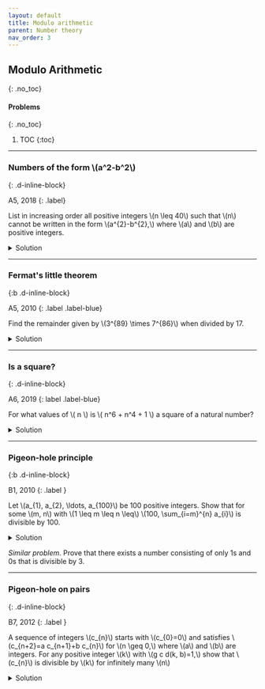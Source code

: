 ```yaml
---
layout: default
title: Modulo arithmetic
parent: Number theory
nav_order: 3
---
```



## Modulo Arithmetic
{: .no_toc}

#### Problems
{: .no_toc}

1. TOC
{:toc}

---

### Numbers of the form \\(a^2-b^2\\)
{: .d-inline-block}


A5, 2018
{: .label}

<p>List in increasing order all positive integers \(n \leq 40\) such that \(n\) cannot be written in the form \(a^{2}-b^{2},\) where \(a\) and \(b\) are positive integers.
</p>


<details><summary>Solution</summary>

<p> 1,4 and all even number s of the form \(4 k+2\).</p>

</details>

---

### Fermat's little theorem
{:b .d-inline-block}

A5, 2010
{: .label .label-blue}

<p>
Find the remainder given by \(3^{89} \times 7^{86}\) when divided by 17.
</p>

<details><summary>Solution</summary>

<p>
The usual trick is to try to get numbers that are 1,-1 modulo the divisor. In this case, \(16\equiv -1 \mod 17\). We cannot get 16 directly but notice
that \( 21 \equiv 4 \mod 17 \), which we can get.
</p>

<p>
\(3^{89} 7^{86} \equiv 3^{3}(3 \cdot 7)^{86} \equiv 27 \cdot 4^{86} \equiv 10\left(4^{2}\right)^{43} \equiv 10(-1)^{43} \equiv-10 \equiv 7\)
</p>


</details>

---

### Is a square?
{: .d-inline-block}

A6, 2019
{: label .label-blue}

For what values of \\( n \\) is \\( n^6 + n^4 + 1 \\) a square of a natural number?


<details><summary>Solution</summary>

<p>
We will handle odd and even cases separately.
</p>

<p>
<i>Lemma.</i> Every odd square is \(1 \bmod 8\).
</p>

\[ (2k+1)^2=4k^2+4k+1=4(k^2+k)+1 \]

Since \( 4(k^2+k) \) is divisible by 8, the lemma follows. \(\square\)

<p></p>

<p>
<i>Case 1.</i> If \(n\) is odd, then the given expression \(S:=n^6+n^4+1\) cannot be a square since \(S\equiv 3\pmod 8\). Hence \(n\) is not odd.
</p>

<p>
<i>Case 2.</i> If \(n=2\), we have \(S=81\), so we have one solution. If \(n>2\) and is even we have:
</p>

<p>
\[ \left(n^3+\frac{n}{2}\right)^2=n^6+n^4+\frac{n^2}{4}> S > n^6+n^4-2n^3+\frac{n^2}{4}-n+1=\left(n^3+\frac{n}{2}-1\right)^2 \]
</p>

<p>
\( S \) is a number strictly inbetween two consecutive squares, so there are no solutions for \(n>2\).
</p>


</details>

---



### Pigeon-hole principle
{:b .d-inline-block}

B1, 2010
{: .label }

<p>
Let \(a_{1}, a_{2}, \ldots, a_{100}\) be 100 positive integers. Show that for some \(m, n\) with \(1 \leq m \leq n \leq\) \(100, \sum_{i=m}^{n} a_{i}\) is divisible by 100.
</p>

<details><summary>Solution</summary>

<p>
Consider the remainders of the sequence when divided by 100. If some \(a_k\bmod100=0\), then \(m=n=k\) will work. Otherwise, the reminders are between 1 and 99 for every number.
</p>
<p>
Since there are 100 numbers, there must be two indices \(i\) and \(j\) such that \(a_i\bmod 100=a_j\bmod 100\). Pick \(m=i\) and \(n=j\), if \( i < j \).
</p>



</details>

<p>
<i>Similar problem</i>. Prove that there exists a number consisting of only 1s and 0s that is divisible by 3.
</p>

---

### Pigeon-hole on pairs
{: .d-inline-block}

B7, 2012
{: .label }

<p>
A sequence of integers \(c_{n}\) starts with \(c_{0}=0\) and satisfies \(c_{n+2}=a c_{n+1}+b c_{n}\) for \(n \geq 0,\) where \(a\) and \(b\) are integers. For any positive integer \(k\) with \(g c d(k, b)=1,\) show that \(c_{n}\) is divisible by \(k\) for infinitely many \(n\)
</p>


<details><summary>Solution</summary>


<p>
Consider pairs of consecutive entries of the sequence modulo \(k,\) i.e., \(\left(\bar{c}\_{n}, \bar{c}\_{n+1}\right)\), where \(\bar{a}\) denotes \(a\) modulo \(k\). Since there are only finitely many possibilities (namely \(k^{2}\) ), some pair of consecutive residues will repeat. Suppose \(\left(\bar{c}\_{i}, \bar{c}\_{i+1}\right)=\left(\bar{c}\_{i+p}, \bar{c}\_{i+p+1}\right)\) for some \(i\).
</p>

<p>
We will show that in fact the previous equation holds for all \(i,\) i.e., whole sequence of consecutive pairs is periodic.  This will prove in
particular that \(\left(\bar{c}\_{0}, \bar{c}\_{1}\right)=\left(\bar{c}\_{p}, \bar{c}\_{p+1}\right)=\left(\bar{c}\_{2 p}, \bar{c}\_{2 p+1}\right)=\cdots\)
since \(c_{0}=0\) is divisible by \(k,\) so is \(c_{i p}\) for all \(i\)
</p>

<p>
The equation \(c_{n+2}=a c_{n+1}+b c_{n}\) shows that \(\bar{b} \bar{c}\_{n}=\bar{c}\_{n+2}-\bar{a} \bar{c}\_{n+1}\).
</p>

<p>
Now \(gcd(k, b)=1\) means \(b\) is invertible modulo \(k,\) i.e., there is a \(b^{\prime}\) with \(\overline{b b^{\prime}}=\overline{1} .\)
</p>

<p>
Therefore \(\bar{c}\_{n}=\bar{b}^{\prime}\left(\bar{c}\_{n+2}-\bar{a} \bar{c}\_{n+1}\right)\)
</p>

<p>
Thus knowing a pair of consecutive residues uniquely determines the previous residue (this is why we considered pairs of residues). Therefore \(\left(\bar{c}\_{i}, \bar{c}\_{i+1}\right)=\left(\bar{c}\_{i+p}, \bar{c}\_{i+p+1}\right)\) implies \(\left(\bar{c}\_{i-1}, \bar{c}\_{i}\right)=\left(\bar{c}\_{i+p-1}, \bar{c}\_{i+p}\right)\) and (by the given recurrence) \(\left(\bar{c}\_{i+1}, \bar{c}\_{i+2}\right)=\left(\bar{c}\_{i+p+1}, \bar{c}\_{i+p+2}\right)\)
</p>


<p>
Thus the whole sequence \(\left(\bar{c}\_{n}, \bar{c}\_{n+1}\right)\) becomes periodic as soon as a single such pair repeats.
</p>

</details>



